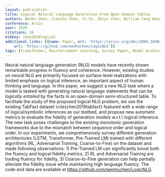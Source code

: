 ```yaml
---
layout: publication
title: Logical Natural Language Generation From Open-domain Tables
authors: Wenhu Chen, Jianshu Chen, Yu Su, Zhiyu Chen, William Yang Wang
conference: Arxiv
year: 2020
citations: 36
bibkey: chen2020logical
additional_links: [{name: Paper, url: 'https://arxiv.org/abs/2004.10404'}, {name: Code,
    url: 'https://github.com/wenhuchen/LogicNLG'}]
tags: [Transformer, Reinforcement Learning, Survey Paper, Model Architecture]
---
```

Neural natural language generation (NLG) models have recently shown
remarkable progress in fluency and coherence. However, existing studies on
neural NLG are primarily focused on surface-level realizations with limited
emphasis on logical inference, an important aspect of human thinking and
language. In this paper, we suggest a new NLG task where a model is tasked with
generating natural language statements that can be *logically entailed* by
the facts in an open-domain semi-structured table. To facilitate the study of
the proposed logical NLG problem, we use the existing TabFact dataset
\cite\{chen2019tabfact\} featured with a wide range of logical/symbolic
inferences as our testbed, and propose new automatic metrics to evaluate the
fidelity of generation models w.r.t.\ logical inference. The new task poses
challenges to the existing monotonic generation frameworks due to the mismatch
between sequence order and logical order. In our experiments, we
comprehensively survey different generation architectures (LSTM, Transformer,
Pre-Trained LM) trained with different algorithms (RL, Adversarial Training,
Coarse-to-Fine) on the dataset and made following observations: 1) Pre-Trained
LM can significantly boost both the fluency and logical fidelity metrics, 2) RL
and Adversarial Training are trading fluency for fidelity, 3) Coarse-to-Fine
generation can help partially alleviate the fidelity issue while maintaining
high language fluency. The code and data are available at
https://github.com/wenhuchen/LogicNLG.